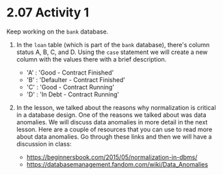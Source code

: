 # 2.07 Activity 1

Keep working on the `bank` database.

1. In the `loan` table (which is part of the `bank` database), there's column status A, B, C, and D. Using the `case` statement we will create a new column with the values there with a brief description.

    - 'A' : 'Good - Contract Finished'
    - 'B' : 'Defaulter - Contract Finished'
    - 'C' : 'Good - Contract Running'
    - 'D' : 'In Debt - Contract Running'


2. In the lesson, we talked about the reasons why normalization is critical in a database design. One of the reasons we talked about was data anomalies. We will discuss data anomalies in more detail in the next lesson. Here are a couple of resources that you can use to read more about data anomalies. Go through these links and then we will have a discussion in class:

    - https://beginnersbook.com/2015/05/normalization-in-dbms/
    - https://databasemanagement.fandom.com/wiki/Data_Anomalies
